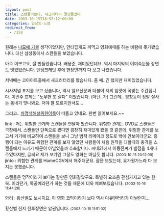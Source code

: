 ```yaml
---
layout: post
title: 스캔들이쁘다, 새크리터리 잘만들었다
date: 2003-10-15T16:52:12+00:00
categories: 일상의-느낌
redirect_from:
  - /158
---
```


원래는 <a href="http://ejang.new21.org/blog/b2/index.php?p=878&c=1">나모에 가볼</a> 생각이었지만, 안타깝게도 까먹고 영화예매를 하는 바람에 못가봤습니다. 대신 삼성동에서 스캔들을 보았습니다.

아주 이쁘고요, 잘 만들었습니다. 배용준, 재미있던데요. 역시 마지막의 이미숙눈물 장면도 멋있었습니다. 엔딩크레딧 후에 한장면까지 다 보고 나왔습니다.

저녁때는 코아아트홀에서 새크러터리를 봤습니다. 좀 쎄..긴 했지만 재미있었습니다.

시사저널 표지를 보고 샀습니다, 역시 일요신문과 더불어 저의 입맛에 꼭맞는 주간집니다. 이번주 표제는 "노무현 또 살다" 이었습니다. (아닌..가) 그런데.. 평창동이 정말 잘사는 동네가 맞나봐요. 저야 잘 모르지만서도...

그리고.. <a href="http://phps.snu.ac.kr/webboard/board_2003c/00000055">차명석해설위원어록</a>이 떠돌고 있네요. 한번 읽어보세요.~~
<div id=comments>
<div class=comment>
<!--- cmt:329 --->
<!--- mail: --->
<!--- parent:0 --->
link : 
저는 위험한 관계와 스캔들을 연달아 봤습니다. 위험한 관계는 DVD로 스캔들은 극장에서. 스캔들만 단독으로 봤다면 굉장히 재미있게 봤을 것 같은데, 위험한 관계를 보고서 거기에 비교하여 스캔들을 보니 그냥 범작 리메이크 정도로 밖에 안보이더군요. 흥행이 되는 이유도 위험한 관계를 보지 않았던 사람들이 처음 원작을 대할때의 충격을 스캔들에서 느끼기 때문이 아닐었을까 추측합니다.
씨네21에서 이동진씨가 별점을 4개나 주었다지만, 글쎄요 제가 보기엔 그정도 영화는 아닐듯 합니다.
 <small>(2003-10-15 20:12:09)</small>
</div>
<div class=comment>
<!--- cmt:330 --->
<!--- mail: --->
<!--- parent:0 --->
jinto : 
위험한 관계를 HomeCGV에서 해주더군요. 잠깐 보았는데, 요가원가느라 다 보지는 못했습니다.

스캔들은 명작이라기 보다는 잘만든 영화같았구요. 특별히 요즈음 관심가지고 있는 한복..이라던가, 목공예라던가 하는 것들 때문에 더욱 예뻐보였습니다.
 <small>(2003-10-16 11:44:28)</small>
</div>
<div class=comment>
<!--- cmt:331 --->
<!--- mail: --->
<!--- parent:0 --->
와리 : 
황산벌도 보시지요. 
이 영화 코믹이라기 보다 
역사 다큐멘터리가 아닐런지...

황산벌 진지 전투장면은 압권입니다.
 <small>(2003-10-19 11:51:02)</small>
</div>
</div>
